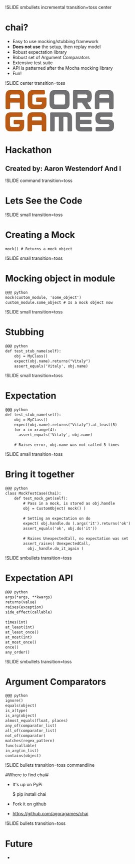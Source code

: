 !SLIDE smbullets incremental transition=toss center

# chai? #
* Easy to use mocking/stubbing framework
* **Does not use** the setup, then replay model
* Robust expectation library
* Robust set of Argument Comparators
* Extensive test suite
* API is patterned after the Mocha mocking library
* Fun!

!SLIDE center transition=toss

![GitHub](agora_logo.jpg)
# Hackathon #

## Created by: Aaron Westendorf And I

!SLIDE command transition=toss

# Lets See the Code #

!SLIDE small transition=toss

# Creating a Mock #
    mock() # Returns a mock object

!SLIDE small transition=toss

# Mocking object in module #

    @@@ python
    mock(custom_module, 'some_object')
    custom_module.some_object # Is a mock object now

!SLIDE small transition=toss

# Stubbing #

    @@@ python
    def test_stub_name(self):
        obj = MyClass()
        expect(obj.name).returns("Vitaly")
        assert_equals('Vitaly', obj.name)

!SLIDE small transition=toss

# Expectation #

    @@@ python
    def test_stub_name(self):
        obj = MyClass()
        expect(obj.name).returns("Vitaly").at_least(5)
        for x in xrange(4):
          assert_equals('Vitaly', obj.name)

        # Raises error, obj.name was not called 5 times

!SLIDE small transition=toss

# Bring it together #

    @@@ python
    class MockTestCase(Chai):
        def test_mock_get(self):
            # Pass in a mock, is stored as obj.handle
            obj = CustomObject( mock() )

            # Setting an expectation on do
            expect( obj.handle.do ).args('it').returns('ok')
            assert_equals('ok', obj.do('it'))

            # Raises UnexpectedCall, no expectation was set
            assert_raises( UnexpectedCall,
              obj._handle.do_it_again )


!SLIDE smbullets transition=toss

# Expectation API #

    @@@ python
    args(*args, **kwargs)
    returns(value)
    raises(exception)
    side_effect(callable)

    times(int)
    at_least(int)
    at_least_once()
    at_most(int)
    at_most_once()
    once()
    any_order()


!SLIDE smbullets transition=toss

# Argument Comparators #

    @@@ python
    ignore()
    equals(object)
    is_a(type)
    is_arg(object)
    almost_equals(float, places)
    any_of(comparator_list)
    all_of(comparator_list)
    not_of(comparator)
    matches(regex_pattern)
    func(callable)
    in_arg(in_list)
    contains(object)


!SLIDE bullets transition=toss commandline

#Where to find chai#

* It's up on PyPi

	$ pip install chai

* Fork it on github
* https://github.com/agoragames/chai


!SLIDE bullets transition=toss 

# Future #

* 

